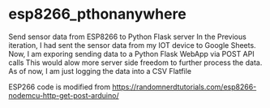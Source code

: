 # esp8266_pthonanywhere
Send sensor data from ESP8266 to Python Flask server
In the Previous iteration, I had sent the sensor data from my IOT device to Google Sheets. Now, I am exporing sending data to a Python Flask WebApp via POST API calls
This would alow more server side freedom to further process the data. As of now, I am just logging the data into a CSV Flatfile

ESP266 code is modified from https://randomnerdtutorials.com/esp8266-nodemcu-http-get-post-arduino/
